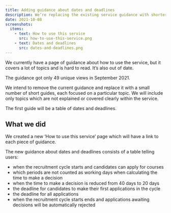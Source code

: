 ```yaml
---
title: Adding guidance about dates and deadlines
description: We’re replacing the existing service guidance with shorter and more focused guides, starting with a table of dates and deadlines
date: 2021-10-08
screenshots:
  items:
    - text: How to use this service
      src: how-to-use-this-service.png
    - text: Dates and deadlines
      src: dates-and-deadlines.png
---
```


We currently have a page of guidance about how to use the service, but it covers a lot of topics and is hard to read. It’s also out of date.

The guidance got only 49 unique views in September 2021.

We intend to remove the current guidance and replace it with a small number of short guides, each focused on a particular topic. We will include only topics which are not explained or covered clearly within the service.

The first guide will be a table of dates and deadlines.

## What we did

We created a new ‘How to use this service’ page which will have a link to each piece of guidance.

The new guidance about dates and deadlines consists of a table telling users:

- when the recruitment cycle starts and candidates can apply for courses
- which periods are not counted as working days when calculating the time to make a decision
- when the time to make a decision is reduced from 40 days to 20 days
- the deadline for candidates to make their first applications in the cycle
- the deadline for all applications
- when the recruitment cycle starts ends and applications awaiting decisions will be automatically rejected
